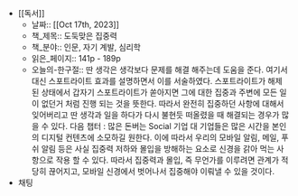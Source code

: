 - [[독서]]
	- 날짜:: [[Oct 17th, 2023]]
	- 책_제목:: 도둑맞은 집중력
	- 책_분야:: 인문, 자기 계발, 심리학
	- 읽은_페이지:: 141p - 189p
	- 오늘의-한구절:: 딴 생각은 생각보다 문제를 해결 해주는데 도움을 준다. 여기서 대신 스포트라이트 효과를 설명하면서 이를 서술하였다. 스포트라이트가 해제된 상태에서 갑자기 스포트라이트가 쏟아지면 그에 대한 집중과 주변에 모든 일이 없던거 처럼 진행 되는 것을 뜻한다. 따라서 완전히 집중하던 사항에 대해서 잊어버리고 딴 생각과 일을 하다가 다시 불현듯 떠올렸을 때 해결되는 경우가 많을 수 있다. 다음 챕터 : 많은 돈버는 Social 기업 대 기업들은 많은 시간을 본인의 디지털 컨텐츠에 소모하길 원한다. 이에 따라서 우리의 모바일 알림, 메일, 푸쉬 알림 등은 사실 집중력 저하와 몰입을 방해하는 요소로 신경을 갉아 먹는 사항으로 작용 할 수 있다. 따라서 집중력과 몰입, 즉 무언가를 이루려면 관계가 적당히 끊어지고, 모바일 신경에서 벗어나서 집중해야 이뤄낼 수 있을 것이다.
- 채팅